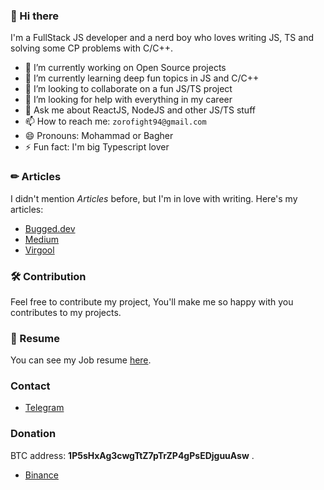 
### 👋 Hi there 

I'm a FullStack JS developer and a nerd boy who loves writing JS, TS and solving some CP problems with C/C++.



- 🔭 I’m currently working on Open Source projects
- 🌱 I’m currently learning deep fun topics in JS and C/C++
- 👯 I’m looking to collaborate on a fun JS/TS project
- 🤔 I’m looking for help with everything in my career
- 💬 Ask me about ReactJS, NodeJS and other JS/TS stuff
- 📫 How to reach me: `zorofight94@gmail.com`
- 😄 Pronouns: Mohammad or Bagher
- ⚡ Fun fact: I'm big Typescript lover

### ✏ Articles

I didn't mention *Articles* before, but I'm in love with writing. Here's my articles:

- <a href='https://bugged.dev'>Bugged.dev</a>
- <a href='https://medium.com/@Aslemammad'>Medium</a>
- <a href='https://virgool.io/@Aslemammad'>Virgool</a>

### 🛠 Contribution
Feel free to contribute my project, You'll make me so happy with you contributes to my projects.

### 📄 Resume 
You can see my Job resume <a href='https://github.com/Aslemammad/Aslemammad/blob/master/Resume.md'>here</a>.
### Contact 
- <a href='https://t.me/aslemammad'>Telegram</a>

### Donation 
BTC address: **1P5sHxAg3cwgTtZ7pTrZP4gPsEDjguuAsw** .

- <a href='https://www.binance.com/' >Binance</a>
